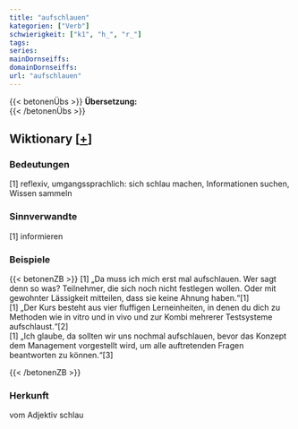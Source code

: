 ```yaml
---
title: "aufschlauen"
kategorien: ["Verb"]
schwierigkeit: ["k1", "h_", "r_"]
tags:
series:
mainDornseiffs:
domainDornseiffs:
url: "aufschlauen"
---
```


{{< betonenÜbs >}}
**Übersetzung:**  
{{< /betonenÜbs >}}

## Wiktionary [[+](https://de.wiktionary.org/wiki/aufschlauen)]

### Bedeutungen
[1] reflexiv, umgangssprachlich: sich schlau machen, Informationen suchen, Wissen sammeln  

### Sinnverwandte
[1] informieren  

### Beispiele
{{< betonenZB >}}
[1] „Da muss ich mich erst mal aufschlauen. Wer sagt denn so was? Teilnehmer, die sich noch nicht festlegen wollen. Oder mit gewohnter Lässigkeit mitteilen, dass sie keine Ahnung haben.“[1]  
[1] „Der Kurs besteht aus vier fluffigen Lerneinheiten, in denen du dich zu Methoden wie in vitro und in vivo und zur Kombi mehrerer Testsysteme aufschlaust.“[2]  
[1] „Ich glaube, da sollten wir uns nochmal aufschlauen, bevor das Konzept dem Management vorgestellt wird, um alle auftretenden Fragen beantworten zu können.“[3]  

{{< /betonenZB >}}
### Herkunft
vom Adjektiv schlau  


